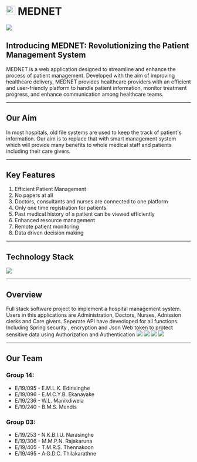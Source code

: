 # <img src="https://github.com/cepdnaclk/e19-co225-In-Patient-Management-System-For-a-Hospital/assets/115539769/d752c594-f20a-4a1a-9734-7748f4f3001b" width="25" height="25" /> MEDNET 

<img src ="https://github.com/cepdnaclk/e19-co225-In-Patient-Management-System-For-a-Hospital/assets/115687865/b54f58ae-9f19-4d16-9181-797d13343fb4"
/>


 
## Introducing MEDNET: Revolutionizing the Patient Management System

MEDNET is a web application designed to streamline and enhance the process of patient management. Developed with the aim of improving healthcare delivery, MEDNET provides healthcare providers with an efficient and user-friendly platform to handle patient information, monitor treatment progress, and enhance communication among healthcare teams.

---

## Our Aim
In most hospitals, old file systems are used to keep the track of patient's information. Our aim is to replace that with smart management system which will provide many benefits to whole medical staff and patients including their care givers.

---

## Key Features
1. Efficient Patient Management
2. No papers at all
3. Doctors, consultants and nurses are connected to one platform
4. Only one time registration for patients
5. Past medical history of a patient can be viewed efficiently
6. Enhanced resource management
7. Remote patient monitoring
8. Data driven decision making

---

## Technology Stack

<img src="https://github.com/cepdnaclk/e19-co225-In-Patient-Management-System-For-a-Hospital/assets/115539769/c33824cf-f8bc-4ed5-8e7a-a895df587c5b" />

---
## Overview
Full stack software project to implement a hospital management system. Users in this applications are Administration, Doctors, Nurses, Adnission clerks and Care givers. Seperate API have deveoloped for all functions. Including Spring security , encryption and Json Web token to protect sensitive data using Authorization and Authentication
<img src ="https://github.com/cepdnaclk/e19-co225-In-Patient-Management-System-For-a-Hospital/assets/115687865/3cae6c87-0cf2-41df-b7f3-8f0f29b68bb5" />
<img src ="https://github.com/cepdnaclk/e19-co225-In-Patient-Management-System-For-a-Hospital/assets/115687865/0f62b7b2-85e2-4ab5-ba8f-4b3967f17a8c" />
<img src ="https://github.com/cepdnaclk/e19-co225-In-Patient-Management-System-For-a-Hospital/assets/115687865/8886dfb6-b613-461f-b6cd-d625d76e3553" />
<img src ="https://github.com/cepdnaclk/e19-co225-In-Patient-Management-System-For-a-Hospital/assets/115687865/871f185a-ce69-4bfc-8eab-d8f723ea8e89" />


---

## Our Team

### Group 14:
* E/19/095 - E.M.L.K. Edirisinghe
* E/19/096 - E.M.C.Y.B. Ekanayake 
* E/19/236 - W.L. Manikdiwela 
* E/19/240 - B.M.S. Mendis 

### Group 03:
* E/19/253 - N.K.B.I.U. Narasinghe
* E/19/306 - M.M.P.N. Rajakaruna
* E/19/405 - T.M.R.S. Thennakoon
* E/19/495 - A.G.D.C. Thilakarathne 
